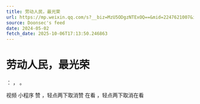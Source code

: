 ```yaml
---
title: 劳动人民，最光荣
url: https://mp.weixin.qq.com/s?__biz=MzU5ODgzNTExOQ==&mid=2247621007&idx=3&sn=ff63270cecf16a73e0c0e36f5ef617ac
source: Doonsec's feed
date: 2024-05-02
fetch_date: 2025-10-06T17:13:50.246863
---
```


# 劳动人民，最光荣

：
，
。

视频
小程序
赞
，轻点两下取消赞
在看
，轻点两下取消在看